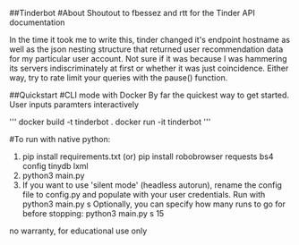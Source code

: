 ##Tinderbot
#About
Shoutout to fbessez and rtt for the Tinder API documentation 

In the time it took me to write this, tinder changed it's endpoint hostname as well as the json nesting structure that returned user recommendation data for my particular user account. Not sure if it was because I was hammering its servers indiscriminately at first or whether it was just coincidence. Either way, try to rate limit your queries with the pause() function.

##Quickstart
#CLI mode with Docker
By far the quickest way to get started. User inputs paramters interactively

'''
docker build -t tinderbot .
docker run -it tinderbot
'''

#To run with native python:
1. pip install requirements.txt
(or)
pip install robobrowser requests bs4 config tinydb lxml
2. python3 main.py
3. If you want to use 'silent mode' (headless autorun), rename the config file to config.py and populate with your user credentials. Run with   python3 main.py s
Optionally, you can specify how many runs to go for before stopping:
python3 main.py s 15

no warranty, for educational use only
